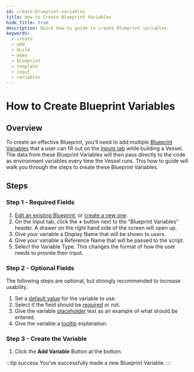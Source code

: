 ```yaml
---
id: create-blueprint-variables
title: How to Create Blueprint Variables
hide_title: true
description: Quick how-to guide to create Blueprint variables.
keywords:
  - create
  - add
  - build
  - make
  - blueprint
  - template
  - input
  - variables
---
```


# How to Create Blueprint Variables

## Overview

To create an effective Blueprint, you'll need to add multiple [Blueprint Variables](../../reference/blueprints/org-blueprints/blueprint-variables.md) that a user can fill out on the [Inputs tab](../../reference/inputs.md) while building a Vessel. The data from these Blueprint Variables will then pass directly to the code as environment variables every time the Vessel runs. This how to guide will walk you through the steps to create these Blueprint Variables.

## Steps

### Step 1 - Required Fields
1. [Edit an existing Blueprint](edit-blueprint.md), or [create a new one](create-blueprint.md).
2. On the Input tab, click the **+** button next to the "Blueprint Variables" header. A drawer on the right hand side of the screen will open up.
3. Give your variable a Display Name that will be shown to users.
4. Give your variable a Reference Name that will be passed to the script.
5. Select the Variable Type. This changes the format of how the user needs to provide their input.

### Step 2 - Optional Fields
The following steps are optional, but strongly recommended to increase usability.

1. Set a [default value](../../reference/blueprints/org-blueprints/blueprint-variables.md#default-value) for the variable to use.
2. Select if the field should be [required](../../reference/other-functions/duplication.md#required) or not.
3. Give the variable [placeholder](../../reference/blueprints/org-blueprints/blueprint-variables.md#placeholder) text as an example of what should be entered.
4. Give the variable a [tooltip](../../reference/blueprints/org-blueprints/blueprint-variables.md#tooltip) explanation.

### Step 3 - Create the Variable
1. Click the **Add Variable** Button at the bottom.

:::tip success
You've successfully made a new Blueprint Variable.
:::
